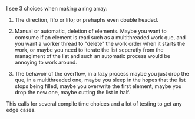 
I see 3 choices when making a ring array:

1. The direction, fifo or lifo; or prehaphs even double headed.

2. Manual or automatic, deletion of elements. Maybe you want to comsume if an element is read such as a multithreaded work que, and you want a worker thread to "delete" the work order when it starts the work, or maybe you need to iterate the list seperatly from the managiment of the list and such an automatic process would be annoying to work around.

3. The behavoir of the overflow, in a lazy process maybe you just drop the que, in a multithreaded one, maybe you sleep in the hopes that the list stops being filled, maybe you overwrite the first element, maybe you drop the new one, maybe cutting the list in half.

This calls for several compile time choices and a lot of testing to get any edge cases.

